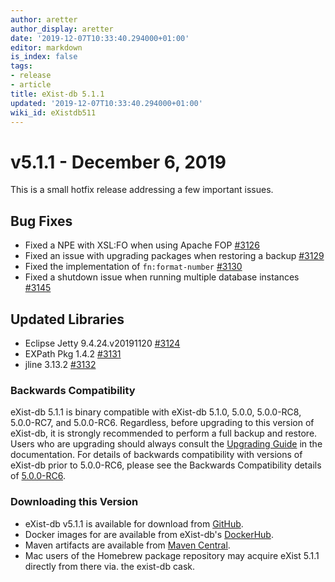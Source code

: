 ```yaml
---
author: aretter
author_display: aretter
date: '2019-12-07T10:33:40.294000+01:00'
editor: markdown
is_index: false
tags:
- release
- article
title: eXist-db 5.1.1
updated: '2019-12-07T10:33:40.294000+01:00'
wiki_id: eXistdb511
---
```


# v5.1.1 - December 6, 2019

This is a small hotfix release addressing a few important issues.

## Bug Fixes

* Fixed a NPE with XSL:FO when using Apache FOP
[#3126](https://github.com/eXist-db/exist/pull/3126)
* Fixed an issue with upgrading packages when restoring a backup
[#3129](https://github.com/eXist-db/exist/pull/3129)
* Fixed the implementation of `fn:format-number`
[#3130](https://github.com/eXist-db/exist/pull/3130)
* Fixed a shutdown issue when running multiple database instances
[#3145](https://github.com/eXist-db/exist/pull/3145)


## Updated Libraries
* Eclipse Jetty 9.4.24.v20191120
[#3124](https://github.com/eXist-db/exist/pull/3124)
* EXPath Pkg 1.4.2 [#3131](https://github.com/eXist-db/exist/pull/3131)
* jline 3.13.2 [#3132](https://github.com/eXist-db/exist/pull/3132)


### Backwards Compatibility

eXist-db 5.1.1 is binary compatible with eXist-db 5.1.0, 5.0.0,
5.0.0-RC8, 5.0.0-RC7, and 5.0.0-RC6. Regardless, before upgrading to
this version of eXist-db, it is strongly recommended to perform a full
backup and restore. Users who are upgrading should always consult the
[Upgrading Guide](https://exist-db.org/exist/apps/doc/upgrading.xml)
in the documentation. For details of backwards compatibility with
versions of eXist-db prior to 5.0.0-RC6, please see the Backwards
Compatibility details of
[5.0.0-RC6](http://www.exist-db.org/exist/apps/wiki/blogs/eXist/eXistdb500RC6).


### Downloading this Version
* eXist-db v5.1.1 is available for download from
[GitHub](https://github.com/eXist-db/exist/releases/tag/eXist-5.1.1).
* Docker images for are available from eXist-db's
[DockerHub](https://hub.docker.com/r/existdb/existdb/tags/).
* Maven artifacts are available from [Maven Central](https://search.maven.org/search?q=g:org.exist-db).
* Mac users of the Homebrew package repository may acquire eXist 5.1.1
directly from there via. the exist-db cask.
